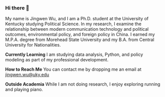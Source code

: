 
### Hi there 👋

My name is Jingwen Wu, and I am a Ph.D. student at the University of Kentucky studying Political Science. In my research, I examine the relationship between modern communication technology and political outcomes, environmental policy, and foreign policy in China. I earned my M.P.A. degree from Morehead State University and my B.A. from Central University for Nationalities.

**Currently Learning**
I am studying data analysis, Python, and policy modeling as part of my professional development.

**How to Reach Me**
You can contact me by dropping me an email at jingwen.wu@uky.edu

**Outside Academia**
While I am not doing research, I enjoy exploring running and playing piano.
